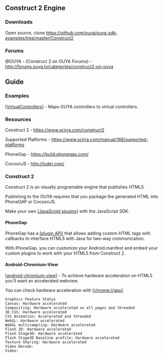 ## Construct 2 Engine

### Downloads
Open source, clone https://github.com/ouya/ouya-sdk-examples/tree/master/Construct2

### Forums

@OUYA - (Construct 2 on OUYA Forums) - http://forums.ouya.tv/categories/construct2-on-ouya<br/>

## Guide

### Examples

<a target=_blank href="https://github.com/ouya/ouya-sdk-examples/tree/master/Construct2/VirtualController">[VirtualControllers]</a> - Maps OUYA controllers to virtual controllers.

### Resources

Construct 2 - https://www.scirra.com/construct2

Supported Platforms - https://www.scirra.com/manual/168/supported-platforms

PhoneGap - https://build.phonegap.com/

CocoonJS - http://ludei.com/

### Construct 2

Construct 2 is an visually programable engine that publishes HTML5.

Publishing to the OUYA requires that you package the generated HTML into PhoneGAP or CocoonJS.

Make your own <a target=_blank href="https://www.scirra.com/tutorials/352/plugins-roll-your-own-with-the-javascript-sdk">[JavaScript plugins]</a> with the JavaScript SDK.

#### PhoneGap

PhoneGap has a <A target=_blank href="http://docs.phonegap.com/en/edge/guide_platforms_android_plugin.md.html#Android%20Plugins">[plugin API]</a> that allows adding custom HTML tags with callbacks to interface HTML5 with Java for two-way communication.

With PhoneGap, you can customize your Android.manifest and embed your custom plugins to work with your HTML5 from Construct 2.

#### Android-Chromium-View

<a target=_blank href="https://github.com/davisford/android-chromium-view">[android-chromium-view]</a> - To achieve hardware acceleration on HTML5 you'll want an accelerated webview.

You can check hardware acceleration with <a target=_blank href="chrome://gpu">[chrome://gpu]</a>.

```
Graphics Feature Status
Canvas: Hardware accelerated
Compositing: Hardware accelerated on all pages and threaded
3D CSS: Hardware accelerated
CSS Animation: Accelerated and threaded
WebGL: Hardware accelerated
WebGL multisampling: Hardware accelerated
Flash 3D: Hardware accelerated
Flash Stage3D: Hardware accelerated
Flash Stage3D Baseline profile: Hardware accelerated
Texture Sharing: Hardware accelerated
Video Decode: 
Video: 
```
